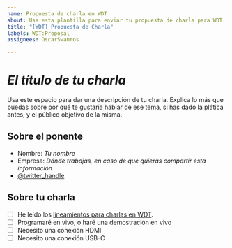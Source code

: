 ```yaml
---
name: Propuesta de charla en WDT
about: Usa esta plantilla para enviar tu propuesta de charla para WDT.
title: "[WDT] Propuesta de Charla"
labels: WDT:Proposal
assignees: OscarSwanros

---
```


#  _El título de tu charla_

Usa este espacio para dar una descripción de tu charla. Explica lo más que puedas sobre por qué te gustaría hablar de ese tema, si has dado la plática antes, y el público objetivo de la misma.

## Sobre el ponente

- Nombre: _Tu nombre_
- Empresa: _Dónde trabajas, en caso de que quieras compartir ésta información_
- [@twitter_handle](https://twitter.com/twitter_handle)

## Sobre tu charla

- [ ] He leído los [lineamientos para charlas en WDT](https://github.com/OscarSwanros/colima-dev/tree/master/meetup#lineamientos). 
- [ ] Programaré en vivo, o haré una demostración en vivo
- [ ] Necesito una conexión HDMI
- [ ] Necesito una conexión USB-C
